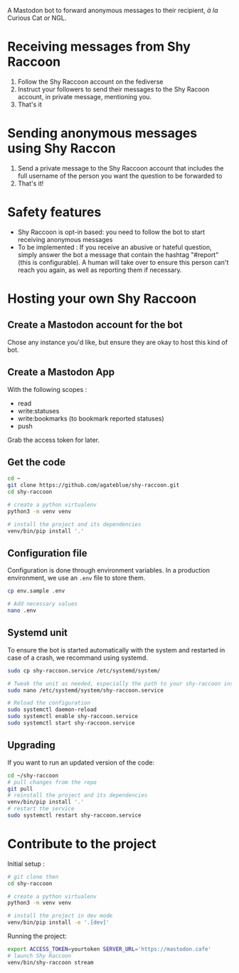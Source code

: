 A Mastodon bot to forward anonymous messages to their recipient, *à la* Curious Cat or NGL. 

# Receiving messages from Shy Raccoon

1. Follow the Shy Raccoon account on the fediverse
2. Instruct your followers to send their messages to the Shy Racoon account, in private message, mentioning you. 
3. That's it

# Sending anonymous messages using Shy Raccon

1. Send a private message to the Shy Raccoon account that includes the full username of the person you want the question to be forwarded to
2. That's it!

# Safety features

- Shy Raccoon is opt-in based: you need to follow the bot to start receiving anonymous messages
- To be implemented : If you receive an abusive or hateful question, simply answer the bot a message that contain the hashtag "#report" (this is configurable). A human will take over to ensure this person can't reach you again, as well as reporting them if necessary.

# Hosting your own Shy Raccoon

## Create a Mastodon account for the bot

Chose any instance you'd like, but ensure they are okay to host this kind of bot.

## Create a Mastodon App

With the following scopes :

- read
- write:statuses
- write:bookmarks (to bookmark reported statuses)
- push

Grab the access token for later.

## Get the code

```bash
cd ~
git clone https://github.com/agateblue/shy-raccoon.git
cd shy-raccoon

# create a python virtualenv
python3 -m venv venv

# install the project and its dependencies
venv/bin/pip install '.'
```

## Configuration file

Configuration is done through environment variables. In a production environment, we use an `.env` file to store them.

```bash
cp env.sample .env

# Add necessary values
nano .env
```

## Systemd unit

To ensure the bot is started automatically with the system and restarted in case of a crash, we recommand using systemd. 

```bash
sudo cp shy-raccoon.service /etc/systemd/system/

# Tweak the unit as needed, especially the path to your shy-raccoon install
sudo nano /etc/systemd/system/shy-raccoon.service

# Reload the configuration
sudo systemctl daemon-reload
sudo systemctl enable shy-raccoon.service
sudo systemctl start shy-raccoon.service
```

## Upgrading

If you want to run an updated version of the code:

```bash
cd ~/shy-raccoon
# pull changes from the repo
git pull
# reinstall the project and its dependencies
venv/bin/pip install '.'
# restart the service
sudo systemctl restart shy-raccoon.service
```

# Contribute to the project

Initial setup :

```bash
# git clone then
cd shy-raccoon

# create a python virtualenv
python3 -m venv venv

# install the project in dev mode
venv/bin/pip install -e '.[dev]'
```

Running the project:

```bash
export ACCESS_TOKEN=yourtoken SERVER_URL='https://mastodon.cafe'
# launch Shy Raccoon
venv/bin/shy-raccoon stream
```